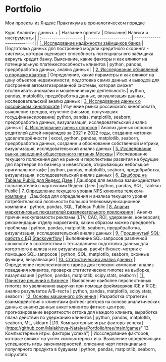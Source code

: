# Portfolio
Мои проекты из Яндекс Практикума в хронологическом порядке

Курс Аналитик данных +
| Название проекта | Описание| Навыки и инструменты |
| :--------------------: | :---------------------: |:---------------------------:|
| [1. Исследование надёжности заёмщиков банка](https://github.com/Malakhova-Natalya/Portfolio/tree/main/bank_project "1. Исследование надёжности заёмщиков банка") | Подготовка данных для построения модели кредитного скоринга - системы, которая оценивает способность потенциального заёмщика вернуть кредит банку. Выяснение, какие факторы и как влияют на потенциальную платёжеспособность клиентов | python, pandas, предобработка данных, анализ данных |
| [2. Исследование объявлений о продаже квартир](https://github.com/Malakhova-Natalya/Portfolio/tree/main/real_estate_project "2. Исследование объявлений о продаже квартир") | Определение, какие параметры и как влияют на цену объектов недвижимости; подготовка самих данных и выводов для построения автоматизированной системы, которая сможет отслеживать аномалии и мошенническую деятельность | python, pandas, matplotlib, предобработка данных, визуализация данных, исследовательский анализ данных
| [3. Исследование данных о российском кинопрокате](https://github.com/Malakhova-Natalya/Portfolio/tree/main/movie_project "3. Исследование данных о российском кинопрокате") | Изучение рынка российского кинопроката, выявление трендов, изучение фильмов, получивших госуд.финансирование| python, pandas, matplotlib, seaborn, предобработка данных, визуализация, исследовательский анализ данных
| [4. Исследование данных опросов](https://github.com/Malakhova-Natalya/Portfolio/tree/main/survey_project "4. Исследование данных опросов") | Анализ данных опросов родителей детей-инвалидов за 2021 и 2022 годы, создание метрики удовлетворённости | excel, python, pandas, matplotlib, seaborn, предобработка данных, создание и обоснование собственной метрики, визуализация, исследовательский анализ данных
| [5. Исследование рынка заведений общественного питания Москвы](https://github.com/Malakhova-Natalya/Portfolio/tree/main/rest_project "5. Исследование рынка заведений общественного питания Москвы") | Исследование текущего положения дел на рынке и перспективы развития на будущее для партнёров по бизнесу и инвесторов, открывающих небольшое оригинальное кафе | python, pandas, matplotlib, seaborn, предобработка, визуализация, исследовательский анализ данных
| [6. Дашборд на Tableau Public для Яндекс.Дзен](https://github.com/Malakhova-Natalya/Portfolio/tree/main/dashboard_yandex_zen "6. Дашборд на Tableau Public для Яндекс.Дзен") | Дашборд для анализа взаимодействия пользователей с карточками Яндекс.Дзен | python, pandas, SQL, Tableau Public
| [7. Определение текущего уровня NPS клиентов телеком-компании](https://github.com/Malakhova-Natalya/Portfolio/tree/main/telecom_project "7. Определение текущего уровня NPS клиентов телеком-компании") | Дашборд для определения и анализа текущего уровня потребительской лояльности большой телекоммуникационной компании | python, pandas, SQL, Tableau Public
| [8. Анализ маркетинговых показателей развлекательного приложения](https://github.com/Malakhova-Natalya/Portfolio/tree/main/marketing_project "8. Анализ маркетинговых показателей развлекательного приложения") | Анализ причин неокупаемости рекламы (LTV, CAC, ROI, удержание, конверсия); рекомендации отделу маркетинга, каким образом можно преодолеть проблемы | python, pandas, matplotlib, seaborn, предобработка, визуализация, исследовательский анализ данных
| [9. Продвинутый SQL: работа с БД Stackoverflow](https://github.com/Malakhova-Natalya/Portfolio/tree/main/sql_project "9. Продвинутый SQL: работа с БД Stackoverflow") | Выполнение SQL-запросов различной сложности в соответствии с тех.заданием: подготовка данных для когортного анализа и их визуализация, расчёт бизнес-метрик с помощью SQL-запросов | python, SQL, matplotlib, seaborn, оконные функции, визуализация
| [10. Статистический анализ данных](https://github.com/Malakhova-Natalya/Portfolio/tree/main/tariff_project "10. Статистический анализ данных") | Определение перспективного тарифа для телеком-компании: анализ поведения клиентов, проверка статистических гипотез на выборке, визаулизация | python, pandas, matplotlib, scipy.stats, seaborn
| [11. Принятие решений в бизнесе](https://github.com/Malakhova-Natalya/Portfolio/tree/main/hypothesis_ab "11. Принятие решений в бизнесе") |  Выявление наиболее перспективных гипотез по увеличению выручки при помощи фреймворков ICE и RICE; анализ результатов А/В-теста | python, pandas, matplotlib, scipy.stats, seaborn
| [12. Основы машинного обучения](https://github.com/Malakhova-Natalya/Portfolio/tree/main/gym_churn "12. Основы машинного обучения") | Разработка стратегии взаимодействия с клиентами фитнес-центров на основе аналитических данных: анализ данных анкет клиентов фитнес-центров, прогнозирование вероятности оттока для каждого клиента, выработка плана действий по удержанию клиентов | python, pandas, matplotlib,  seaborn, ML, sklearn
| [13. Компьютерные игры: факторы успеха](https://github.com/Malakhova-Natalya/Portfolio/tree/main/games" 13. Компьютерные игры: факторы успеха") | Иссследование факторов, которые влияют на успех компьютерных игр. Выявление определяющих успешность игры закономерностей, описание черт потенциально популярного продукта в будущем | python, pandas, matplotlib,  seaborn, scipy.stats
